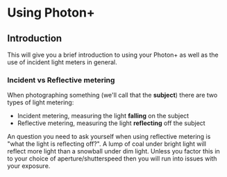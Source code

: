 # Using Photon+

## Introduction

This will give you a brief introduction to using your Photon+ as well as the use of incident light meters in general.

### Incident vs Reflective metering

When photographing something (we'll call that the **subject**) there are two types of light metering:

- Incident metering, measuring the light **falling** on the subject
- Reflective metering, measuring the light **reflecting** off the subject

An question you need to ask yourself when using reflective metering is "what the light is reflecting off?". A lump of coal under bright light will reflect more light than a snowball under dim light. Unless you factor this in to your choice of aperture/shutterspeed then you will run into issues with your exposure.





